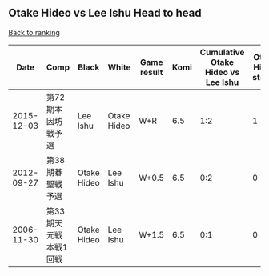 ## Otake Hideo vs Lee Ishu Head to head

[Back to ranking](../../index.md)




| **Date** | **Comp** | **Black** | **White** | **Game result** | **Komi** | **Cumulative Otake Hideo vs Lee Ishu** | **Otake Hideo streak** | **Lee Ishu streak** | 
| --- | --- | --- | --- | --- | --- | --- | --- | --- |
| 2015-12-03 | 第72期本因坊戦予選 | Lee Ishu | Otake Hideo | W+R | 6.5 | 1:2 | 1 | 0 | 
| 2012-09-27 | 第38期碁聖戦予選 | Otake Hideo | Lee Ishu | W+0.5 | 6.5 | 0:2 | 0 | 2 | 
| 2006-11-30 | 第33期天元戦本戦1回戦 | Otake Hideo | Lee Ishu | W+1.5 | 6.5 | 0:1 | 0 | 1 |




